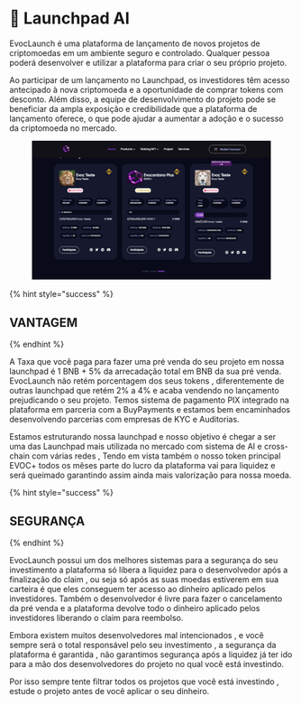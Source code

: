 # 🚀 Launchpad AI

EvocLaunch é uma  plataforma de lançamento de novos projetos de criptomoedas em um ambiente seguro e controlado. Qualquer pessoa poderá desenvolver e utilizar a plataforma para criar o seu próprio projeto.

Ao participar de um lançamento no Launchpad, os investidores têm acesso antecipado à nova criptomoeda e a oportunidade de comprar tokens com desconto. Além disso, a equipe de desenvolvimento do projeto pode se beneficiar da ampla exposição e credibilidade que a plataforma de lançamento oferece, o que pode ajudar a aumentar a adoção e o sucesso da criptomoeda no mercado.

<figure><img src="../../.gitbook/assets/evocplus.jpg" alt=""><figcaption></figcaption></figure>

{% hint style="success" %}
## VANTAGEM
{% endhint %}

A Taxa que você paga para fazer uma pré venda  do seu projeto em nossa launchpad é 1 BNB + 5% da arrecadação total em BNB da sua pré venda. EvocLaunch não retém porcentagem  dos seus tokens , diferentemente de outras launchpad que retém 2% a 4% e acaba vendendo no lançamento prejudicando o seu projeto. Temos sistema de pagamento PIX integrado na plataforma em parceria com a BuyPayments e estamos bem encaminhados desenvolvendo parcerias com empresas de KYC e Auditorias.

Estamos estruturando nossa launchpad e nosso objetivo é chegar a ser uma das Launchpad mais utilizada no mercado com sistema de AI e  cross-chain com várias redes , Tendo em vista também o nosso token principal EVOC+ todos os mêses parte do lucro da plataforma vai para liquidez e será queimado garantindo assim ainda mais valorização para nossa moeda.

{% hint style="success" %}
## SEGURANÇA
{% endhint %}

EvocLaunch possui um dos melhores sistemas para a segurança  do seu investimento a plataforma só libera a liquidez para o desenvolvedor após a finalização do claim , ou seja só após as suas moedas estiverem em sua carteira é que eles conseguem ter acesso ao dinheiro aplicado pelos investidores. Também o desenvolvedor é livre para fazer o cancelamento da pré venda e a plataforma devolve todo o dinheiro aplicado pelos investidores liberando o claim para reembolso.

Embora existem muitos desenvolvedores mal intencionados , e você sempre será o total responsável pelo seu investimento , a segurança da plataforma  é garantida  , não garantimos segurança após a liquidez já ter ido para a mão dos desenvolvedores do projeto no qual você está investindo.&#x20;

Por isso sempre tente filtrar todos os projetos que você está investindo , estude o projeto antes de você aplicar o seu dinheiro.&#x20;

